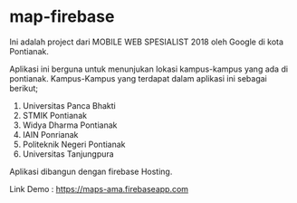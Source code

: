 # map-firebase
Ini adalah project dari MOBILE WEB SPESIALIST 2018 oleh Google di kota Pontianak.


Aplikasi ini berguna untuk menunjukan lokasi kampus-kampus yang ada di pontianak. 
Kampus-Kampus yang terdapat dalam aplikasi ini sebagai berikut;
1. Universitas Panca Bhakti
2. STMIK Pontianak
3. Widya Dharma Pontianak
4. IAIN Ponrianak
5. Politeknik Negeri Pontianak
6. Universitas Tanjungpura

Aplikasi dibangun dengan firebase Hosting.

Link Demo : https://maps-ama.firebaseapp.com

